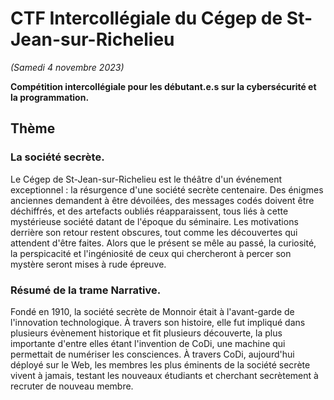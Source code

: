 # CTF Intercollégiale du Cégep de St-Jean-sur-Richelieu
_(Samedi 4 novembre 2023)_

**Compétition intercollégiale pour les débutant.e.s sur la cybersécurité et la programmation.**

## Thème

### La société secrète.
Le Cégep de St-Jean-sur-Richelieu est le théâtre d'un événement exceptionnel : la résurgence d'une société secrète centenaire. Des énigmes anciennes demandent à être dévoilées, des messages codés doivent être déchiffrés, et des artefacts oubliés réapparaissent, tous liés à cette mystérieuse société datant de l'époque du séminaire. Les motivations derrière son retour restent obscures, tout comme les découvertes qui attendent d'être faites. Alors que le présent se mêle au passé, la curiosité, la perspicacité et l'ingéniosité de ceux qui chercheront à percer son mystère seront mises à rude épreuve.

### Résumé de la trame Narrative.
Fondé en 1910, la société secrète de Monnoir était à l'avant-garde de l'innovation technologique.  À travers son histoire, elle fut impliqué dans plusieurs évènement historique et fit plusieurs découverte, la plus importante d'entre elles étant l'invention de CoDi, une machine qui permettait de numériser les consciences.
À travers CoDi, aujourd'hui déployé sur le Web, les membres les plus éminents de la société secrète vivent à jamais, testant les nouveaux étudiants et cherchant secrètement à recruter de nouveau membre.


